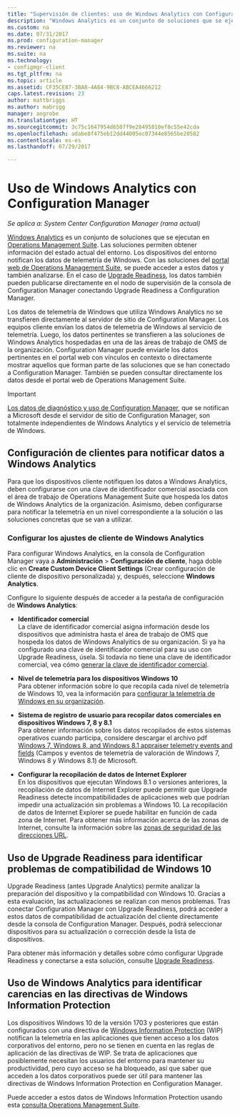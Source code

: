 ```yaml
---
title: "Supervisión de clientes: uso de Windows Analytics con Configuration Manager | Microsoft Docs"
description: "Windows Analytics es un conjunto de soluciones que se ejecutan en Operations Management Suite que permiten extraer información valiosa sobre el estado actual del entorno. Para ello, aprovecha los datos de telemetría de Windows que notifican los dispositivos de dicho entorno."
ms.custom: na
ms.date: 07/31/2017
ms.prod: configuration-manager
ms.reviewer: na
ms.suite: na
ms.technology:
- configmgr-client
ms.tgt_pltfrm: na
ms.topic: article
ms.assetid: CF35CE87-3BA8-4A84-9BC8-ABCEA4666212
caps.latest.revision: 23
author: mattbriggs
ms.author: mabrigg
manager: angrobe
ms.translationtype: HT
ms.sourcegitcommit: 3c75c1647954d6507f9e28495810ef8c55e42cda
ms.openlocfilehash: adabe8f475eb12dd44005ec07344e8565be20582
ms.contentlocale: es-es
ms.lasthandoff: 07/29/2017

---
```


# <a name="use-windows-analytics-with-configuration-manager"></a>Uso de Windows Analytics con Configuration Manager

*Se aplica a: System Center Configuration Manager (rama actual)*

[Windows Analytics](https://www.microsoft.com/en-us/WindowsForBusiness/windows-analytics) es un conjunto de soluciones que se ejecutan en [Operations Management Suite](/azure/operations-management-suite/operations-management-suite-overview). Las soluciones permiten obtener información del estado actual del entorno. Los dispositivos del entorno notifican los datos de telemetría de Windows. Con las soluciones del [portal web de Operations Management Suite](https://mms.microsoft.com), se puede acceder a estos datos y también analizarse. En el caso de [Upgrade Readiness](/sccm/core/clients/manage/upgrade/upgrade-analytics), los datos también pueden publicarse directamente en el nodo de supervisión de la consola de Configuration Manager conectando Upgrade Readiness a Configuration Manager.

Los datos de telemetría de Windows que utiliza Windows Analytics no se transfieren directamente al servidor de sitio de Configuration Manager. Los equipos cliente envían los datos de telemetría de Windows al servicio de telemetría. Luego, los datos pertinentes se transfieren a las soluciones de Windows Analytics hospedadas en una de las áreas de trabajo de OMS de la organización. Configuration Manager puede enviarle los datos pertinentes en el portal web con vínculos en contexto o directamente mostrar aquellos que forman parte de las soluciones que se han conectado a Configuration Manager. También se pueden consultar directamente los datos desde el portal web de Operations Management Suite.

>[!Important]
>[Los datos de diagnóstico y uso de Configuration Manager](../../plan-design/diagnostics/diagnostics-and-usage-data.md), que se notifican a Microsoft desde el servidor de sitio de Configuration Manager, son totalmente independientes de Windows Analytics y el servicio de telemetría de Windows.

## <a name="configure-clients-to-report-data-to-windows-analytics"></a>Configuración de clientes para notificar datos a Windows Analytics

Para que los dispositivos cliente notifiquen los datos a Windows Analytics, deben configurarse con una clave de identificador comercial asociada con el área de trabajo de Operations Management Suite que hospeda los datos de Windows Analytics de la organización. Asimismo, deben configurarse para notificar la telemetría en un nivel correspondiente a la solución o las soluciones concretas que se van a utilizar. 

### <a name="configure-windows-analytics-client-settings"></a>Configurar los ajustes de cliente de Windows Analytics
Para configurar Windows Analytics, en la consola de Configuration Manager vaya a **Administración** > **Configuración de cliente**, haga doble clic en **Create Custom Device Client Settings** (Crear configuración de cliente de dispositivo personalizada) y, después, seleccione **Windows Analytics**.  

Configure lo siguiente después de acceder a la pestaña de configuración de **Windows Analytics**:
  -  **Identificador comercial**  
La clave de identificador comercial asigna información desde los dispositivos que administra hasta el área de trabajo de OMS que hospeda los datos de Windows Analyitics de su organización. Si ya ha configurado una clave de identificador comercial para su uso con Upgrade Readiness, úsela. Si todavía no tiene una clave de identificador comercial, vea cómo [generar la clave de identificador comercial]( https://technet.microsoft.com/itpro/windows/deploy/upgrade-readiness-get-started#generate-your-commercial-id-key).

  -  **Nivel de telemetría para los dispositivos Windows 10**   
Para obtener información sobre lo que recopila cada nivel de telemetría de Windows 10, vea la información para [configurar la telemetría de Windows en su organización](https://technet.microsoft.com/itpro/windows/manage/configure-windows-telemetry-in-your-organization#telemetry-levels).

  -  **Sistema de registro de usuario para recopilar datos comerciales en dispositivos Windows 7, 8 y 8.1**   
Para obtener información sobre los datos recopilados de estos sistemas operativos cuando participa, considere descargar el archivo pdf [Windows 7, Windows 8, and Windows 8.1 appraiser telemetry events and fields](https://go.microsoft.com/fwlink/?LinkID=822965) (Campos y eventos de telemetría de valoración de Windows 7, Windows 8 y Windows 8.1) de Microsoft.

  -  **Configurar la recopilación de datos de Internet Explorer**  
En los dispositivos que ejecutan Windows 8.1 o versiones anteriores, la recopilación de datos de Internet Explorer puede permitir que Upgrade Readiness detecte incompatibilidades de aplicaciones web que podrían impedir una actualización sin problemas a Windows 10. La recopilación de datos de Internet Explorer se puede habilitar en función de cada zona de Internet. Para obtener más información acerca de las zonas de Internet, consulte la información sobre las [zonas de seguridad de las direcciones URL](https://msdn.microsoft.com/library/ms537183(v=vs.85).aspx).

## <a name="use-upgrade-readiness-to-identify-windows-10-compatibility-issues"></a>Uso de Upgrade Readiness para identificar problemas de compatibilidad de Windows 10

Upgrade Readiness (antes Upgrade Analytics) permite analizar la preparación del dispositivo y la compatibilidad con Windows 10. Gracias a esta evaluación, las actualizaciones se realizan con menos problemas. Tras conectar Configuration Manager con Upgrade Readiness, podrá acceder a estos datos de compatibilidad de actualización del cliente directamente desde la consola de Configuration Manager. Después, podrá seleccionar dispositivos para su actualización o corrección desde la lista de dispositivos.

Para obtener más información y detalles sobre cómo configurar Upgrade Readiness y conectarse a esta solución, consulte [Upgrade Readiness](../../clients/manage/upgrade/upgrade-analytics.md).

## <a name="use-windows-analytics-to-identify-gaps-in-windows-information-protection-policies"></a>Uso de Windows Analytics para identificar carencias en las directivas de Windows Information Protection

Los dispositivos Windows 10 de la versión 1703 y posteriores que están configurados con una directiva de [Windows Information Protection](https://docs.microsoft.com/en-us/windows/threat-protection/windows-information-protection/protect-enterprise-data-using-wip) (WIP) notifican la telemetría en las aplicaciones que tienen acceso a los datos corporativos del entorno, pero no se tienen en cuenta en las reglas de aplicación de las directivas de WIP. Se trata de aplicaciones que posiblemente necesitan los usuarios del entorno para mantener su productividad, pero cuyo acceso se ha bloqueado, así que saber que acceden a los datos corporativos puede ser útil para mantener las directivas de Windows Information Protection en Configuration Manager. 

Puede acceder a estos datos de Windows Information Protection usando esta [consulta Operations Management Suite](https://go.microsoft.com/fwlink/?linkid=849952).

